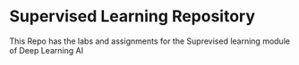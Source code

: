 # Supervised Learning Repository

This Repo has the labs and assignments for the Suprevised learning module of Deep Learning AI

